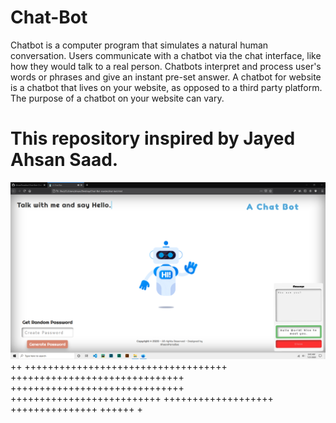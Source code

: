 # Chat-Bot
Chatbot is a computer program that simulates a natural human conversation. Users communicate with a chatbot via the chat interface, like how they would talk to a real person. Chatbots interpret and process user's words or phrases and give an instant pre-set answer. A chatbot for website is a chatbot that lives on your website, as opposed to a third party platform. The purpose of a chatbot on your website can vary. 
# This repository inspired by Jayed Ahsan Saad.

![alt text](https://github.com/AhsanParadise/Chat-Bot/blob/master/ScreenShot.png?raw=true)
++
+++++++++++++++++++++++++++++++++++
++++++++++++++++++++++++++++++
++++++++++++++++++++++++++++++
++++++++++++++++++++++++++
+++++++++++++++++++
+++++++++++++++
++++++
+

